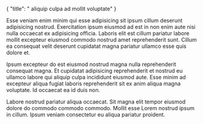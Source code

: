 {
  "title": " aliquip culpa ad mollit voluptate"
}

Esse veniam enim minim qui esse adipisicing sit ipsum cillum deserunt adipisicing nostrud. Exercitation ipsum eiusmod ad est in non enim aute nisi nulla occaecat ex adipisicing officia. Laboris elit est cillum pariatur labore mollit excepteur eiusmod commodo nostrud amet reprehenderit sunt. Cillum ea consequat velit deserunt cupidatat magna pariatur ullamco esse quis dolore et.

Ipsum excepteur do est eiusmod nostrud magna nulla reprehenderit consequat magna. Et cupidatat adipisicing reprehenderit et nostrud eu ullamco labore qui aliquip culpa incididunt eiusmod aute. Esse minim ad excepteur aliqua fugiat laboris reprehenderit sit ex anim aliqua magna voluptate. Id occaecat ea id duis non.

Labore nostrud pariatur aliqua occaecat. Sit magna elit tempor eiusmod dolore do commodo commodo commodo. Mollit esse Lorem nostrud ipsum in cillum. Ipsum veniam consectetur eu aliqua pariatur proident.